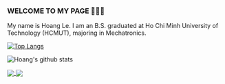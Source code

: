 ### WELCOME TO MY PAGE 👋👋👋
My name is Hoang Le. I am an B.S. graduated at Ho Chi Minh University of Technology (HCMUT), majoring in Mechatronics. <br>
<!-- ## 📫 How to reach me: 

[![Linkedin](https://i.stack.imgur.com/gVE0j.png) LinkedIn](https://www.linkedin.com/in/hoang-le-104277211/) [![GitHub](https://i.stack.imgur.com/tskMh.png) GitHub](https://github.com/lexuanhoang120/)

##  My projects:  -->

[![Top Langs](https://github-readme-stats.vercel.app/api/top-langs/?username=lexuanhoang120&layout=moltack)](https://github.com/anuraghazra/github-readme-stats)



![Hoang's github stats](https://github-readme-stats-git-masterrstaa-rickstaa.vercel.app/api?username=lexuanhoang120&show_icons=true&theme=tokyonight&hide=)

<a href="https://github.com/lexuanhoang120/Face_Recognition/">
  <!-- Change the `github-readme-stats.anuraghazra1.vercel.app` to `github-readme-stats.vercel.app`  -->
  <img align="center" src="https://github-readme-stats.anuraghazra1.vercel.app/api/pin/?username=lexuanhoang120&repo=Face_Recognition&theme=radical" />
</a>    

<a href="https://github.com/lexuanhoang120/Face_Tracking/">
  <!-- Change the `github-readme-stats.anuraghazra1.vercel.app` to `github-readme-stats.vercel.app`  -->
  <img align="center" src="https://github-readme-stats.anuraghazra1.vercel.app/api/pin/?username=lexuanhoang120&repo=Face_Tracking&theme=radical" />
</a> 
